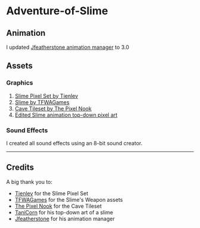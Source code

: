 # Adventure-of-Slime

## Animation
I updated [Jfeatherstone animation manager](https://github.com/Jfeatherstone/SFMLAnimation?tab=readme-ov-file) to 3.0
## Assets

### Graphics

1. [Slime Pixel Set by Tienlev](https://tienlev.itch.io/slime-pixel-set)
2. [Slime by TFWAGames](https://tfwagames.itch.io/slime)
3. [Cave Tileset by The Pixel Nook](https://the-pixel-nook.itch.io/cave-tileset-free)
4. [Edited Slime animation top-down pixel art](https://opengameart.org/content/slime-animationstop-down-pixel-art)

### Sound Effects

I created all sound effects using an 8-bit sound creator.

---

## Credits

A big thank you to:
- [Tienlev](https://tienlev.itch.io) for the Slime Pixel Set
- [TFWAGames](https://tfwagames.itch.io/) for the Slime's Weapon assets
- [The Pixel Nook](https://the-pixel-nook.itch.io) for the Cave Tileset
- [TaniCorn](https://opengameart.org/users/tanicorn) for his top-down art of a slime
- [Jfeatherstone](https://github.com/Jfeatherstone) for his animation manager
